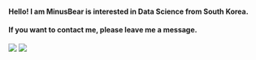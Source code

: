 #### Hello! I am MinusBear is interested in Data Science from South Korea.

#### If you want to contact me, please leave me a message.

<img src="https://img.shields.io/badge/R-276DC3?style=flat-square&logo=R&logoColor=white"/>
<img src="https://img.shields.io/badge/Python-3776AB?style=flat-square&logo=Python&logoColor=white"/>
